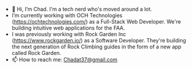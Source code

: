 - 👋 Hi, I’m Chad. I'm a tech nerd who's moved around a lot.
- I’m currently working with OCH Technologies (https://ochtechnologies.com/) as a Full-Stack Web Developer. We're building intuitive web applications for the FAA.
- I was previously working with Rock Garden Inc (https://www.rockgarden.io/) as a Software Developer. They're building the next generation of Rock Climbing guides in the form of a new app called Rock Garden. 
- 📫 How to reach me: Chadat37@gmail.com

<!---
chadlyalan/chadlyalan is a ✨ special ✨ repository because its `README.md` (this file) appears on your GitHub profile.
You can click the Preview link to take a look at your changes.
--->

